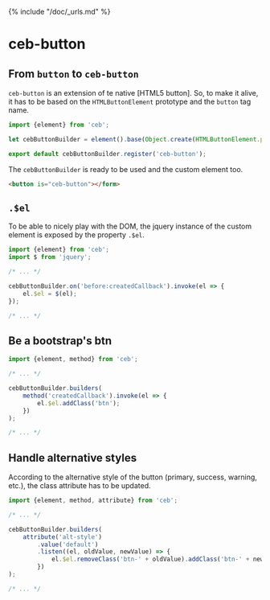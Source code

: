 {% include "/doc/_urls.md" %}
# ceb-button

## From `button` to `ceb-button`

`ceb-button` is an extension of te native [HTML5 button].
So, to make it alive, it has to be based on the `HTMLButtonElement` prototype and the `button` tag name.

```javascript
import {element} from 'ceb';

let cebButtonBuilder = element().base(Object.create(HTMLButtonElement.prototype), 'button');

export default cebButtonBuilder.register('ceb-button');
```

The `cebButtonBuilder` is ready to be used and the custom element too.

```html
<button is="ceb-button"></form>
```

## `.$el`

To be able to nicely play with the DOM, the jquery instance of the custom element is exposed by the property `.$el`.

```javascript
import {element} from 'ceb';
import $ from 'jquery';

/* ... */

cebButtonBuilder.on('before:createdCallback').invoke(el => {
    el.$el = $(el);
});

/* ... */
```

## Be a bootstrap's btn

```javascript
import {element, method} from 'ceb';

/* ... */

cebButtonBuilder.builders(
    method('createdCallback').invoke(el => {
        el.$el.addClass('btn');
    })
);

/* ... */
```

## Handle alternative styles

According to the alternative style of the button (primary, success, warning, etc.),
the class attribute has to be updated.

```javascript
import {element, method, attribute} from 'ceb';

/* ... */

cebButtonBuilder.builders(
    attribute('alt-style')
        .value('default')
        .listen((el, oldValue, newValue) => {
            el.$el.removeClass('btn-' + oldValue).addClass('btn-' + newValue);
        })
);

/* ... */
```
